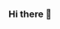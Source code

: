 ### Hi there 👋

<!--
**TanishGuleria/TanishGuleria** is a ✨ _special_ ✨ repository because its `README.md` (this file) appears on your GitHub profile.

Here are some ideas to get you started:

- 🔭 I’m currently working as Programmer Analyst Trainee at Cognizant
- 🌱 I’m currently learning Azrure, Devops,Docker and kubernetes
- 👯 I’m looking to collaborate on ...
- 🤔 I’m looking for help with ...
- 💬 Ask me about Azure DevOps , .NET and Docker
- ⚡ Fun fact: There is more to life....other than your computer's. 

